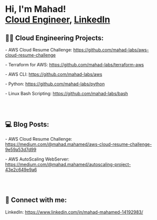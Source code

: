 <h1>Hi, I'm Mahad! <br/><a href="https://github.com/mahad-labs">Cloud Engineer</a>, <a href="https://www.linkedin.com/in/mahad-mahamed-14192983/">LinkedIn</a></h1>

<h2>👨‍💻 Cloud Engineering Projects:</h2>

<p>- AWS Cloud Resume Challenge: <a href="https://github.com/mahad-labs/aws-cloud-resume-challenge">https://github.com/mahad-labs/aws-cloud-resume-challenge</a></p>
<p>- Terraform for AWS: <a href="https://github.com/mahad-labs/terraform-aws">https://github.com/mahad-labs/terraform-aws</a></p>
<p>- AWS CLI: <a href="https://github.com/mahad-labs/aws">https://github.com/mahad-labs/aws</a></p>
<p>- Python: <a href="https://github.com/mahad-labs/python">https://github.com/mahad-labs/python</a></p>
<p>- Linux Bash Scripting: <a href="https://github.com/mahad-labs/bash">https://github.com/mahad-labs/bash</a></p>

</br></br>

<h2>💻 Blog Posts: </h2>

<p>- AWS Cloud Resume Challenge: <a href="https://medium.com/@mahad.mahamed/aws-cloud-resume-challenge-9e59a53d7d99">https://medium.com/@mahad.mahamed/aws-cloud-resume-challenge-9e59a53d7d99</a></p>
<p>- AWS AutoScaling WebServer: <a href="https://medium.com/@mahad.mahamed/autoscaling-project-43e2c649e9a6">https://medium.com/@mahad.mahamed/autoscaling-project-43e2c649e9a6</a></p>

</br></br>

<h2> 🤳 Connect with me:</h2>
<p>LinkedIn: <a href="https://www.linkedin.com/in/mahad-mahamed-14192983/">https://www.linkedin.com/in/mahad-mahamed-14192983/</a></p>


<!--
**mahad-labs/mahad-labs** is a ✨ _special_ ✨ repository because its `README.md` (this file) appears on your GitHub profile.

Here are some ideas to get you started:

- 🔭 I’m currently working on ...
- 🌱 I’m currently learning ...
- 👯 I’m looking to collaborate on ...
- 🤔 I’m looking for help with ...
- 💬 Ask me about ...
- 📫 How to reach me: ...
- 😄 Pronouns: ...
- ⚡ Fun fact: ...
-->
